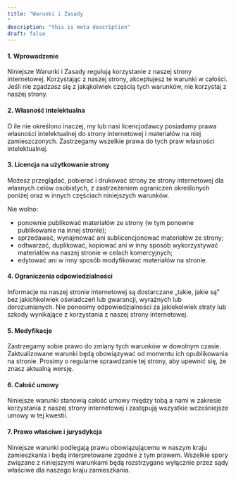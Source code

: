 ```yaml
---
title: "Warunki i Zasady
"
description: "this is meta description"
draft: false
---
```


#### 1. Wprowadzenie
Niniejsze Warunki i Zasady regulują korzystanie z naszej strony internetowej. Korzystając z naszej strony, akceptujesz te warunki w całości. Jeśli nie zgadzasz się z jakąkolwiek częścią tych warunków, nie korzystaj z naszej strony.

#### 2. Własność intelektualna
O ile nie określono inaczej, my lub nasi licencjodawcy posiadamy prawa własności intelektualnej do strony internetowej i materiałów na niej zamieszczonych. Zastrzegamy wszelkie prawa do tych praw własności intelektualnej.

#### 3. Licencja na użytkowanie strony
Możesz przeglądać, pobierać i drukować strony ze strony internetowej dla własnych celów osobistych, z zastrzeżeniem ograniczeń określonych poniżej oraz w innych częściach niniejszych warunków.

Nie wolno:
- ponownie publikować materiałów ze strony (w tym ponowne publikowanie na innej stronie);
- sprzedawać, wynajmować ani sublicencjonować materiałów ze strony;
- odtwarzać, duplikować, kopiować ani w inny sposób wykorzystywać materiałów na naszej stronie w celach komercyjnych;
- edytować ani w inny sposób modyfikować materiałów na stronie.

#### 4. Ograniczenia odpowiedzialności
Informacje na naszej stronie internetowej są dostarczane „takie, jakie są” bez jakichkolwiek oświadczeń lub gwarancji, wyraźnych lub dorozumianych. Nie ponosimy odpowiedzialności za jakiekolwiek straty lub szkody wynikające z korzystania z naszej strony internetowej.

#### 5. Modyfikacje
Zastrzegamy sobie prawo do zmiany tych warunków w dowolnym czasie. Zaktualizowane warunki będą obowiązywać od momentu ich opublikowania na stronie. Prosimy o regularne sprawdzanie tej strony, aby upewnić się, że znasz aktualną wersję.

#### 6. Całość umowy
Niniejsze warunki stanowią całość umowy między tobą a nami w zakresie korzystania z naszej strony internetowej i zastępują wszystkie wcześniejsze umowy w tej kwestii.

#### 7. Prawo właściwe i jurysdykcja
Niniejsze warunki podlegają prawu obowiązującemu w naszym kraju zamieszkania i będą interpretowane zgodnie z tym prawem. Wszelkie spory związane z niniejszymi warunkami będą rozstrzygane wyłącznie przez sądy właściwe dla naszego kraju zamieszkania.